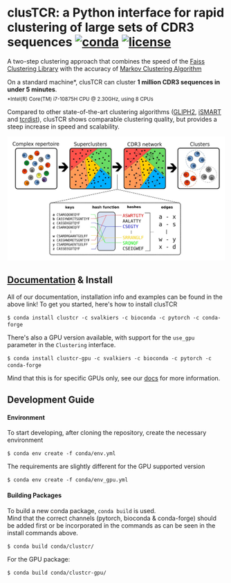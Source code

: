 # clusTCR: a Python interface for rapid clustering of large sets of CDR3 sequences [![conda](https://anaconda.org/svalkiers/clustcr/badges/installer/conda.svg)](https://anaconda.org/svalkiers/clustcr) [![license](https://anaconda.org/svalkiers/clustcr/badges/license.svg)](https://anaconda.org/svalkiers/clustcr)

A two-step clustering approach that combines the speed of the [Faiss Clustering Library](https://github.com/facebookresearch/faiss) with the accuracy of [Markov Clustering Algorithm](https://micans.org/mcl/)

On a standard machine*, clusTCR can cluster **1 million CDR3 sequences in under 5 minutes**.  
<sub>*Intel(R) Core(TM) i7-10875H CPU @ 2.30GHz, using 8 CPUs</sub>

Compared to other state-of-the-art clustering algorithms ([GLIPH2](http://50.255.35.37:8080/),  [iSMART](https://github.com/s175573/iSMART) and [tcrdist](https://github.com/kmayerb/tcrdist3)), clusTCR shows comparable clustering quality, but provides a steep increase in speed and scalability.  

<p align="center">
  <img src="results/figures/workflow.jpg" alt="drawing" width="800" />
</p>


## [Documentation](https://svalkiers.github.io/clusTCR/) & Install

All of our documentation, installation info and examples can be found in the above link!
To get you started, here's how to install clusTCR

```
$ conda install clustcr -c svalkiers -c bioconda -c pytorch -c conda-forge
```

There's also a GPU version available, with support for the `use_gpu` parameter in the `Clustering` interface.

```
$ conda install clustcr-gpu -c svalkiers -c bioconda -c pytorch -c conda-forge
```

Mind that this is for specific GPUs only, see our [docs](https://svalkiers.github.io/clusTCR/) for more information.


## Development Guide

#### Environment

To start developing, after cloning the repository, create the necessary environment

```
$ conda env create -f conda/env.yml
```

The requirements are slightly different for the GPU supported version

```
$ conda env create -f conda/env_gpu.yml
```

#### Building Packages

To build a new conda package, `conda build` is used.  
Mind that the correct channels (pytorch, bioconda & conda-forge) should be added first or be 
incorporated in the commands as can be seen in the install commands above.

```
$ conda build conda/clustcr/
```

For the GPU package:

```
$ conda build conda/clustcr-gpu/
```




